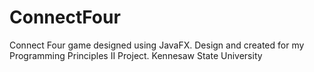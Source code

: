 # ConnectFour
Connect Four game designed using JavaFX. 
Design and created for my Programming Principles II Project. 
Kennesaw State University

